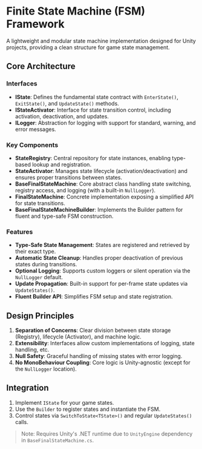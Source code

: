 # Finite State Machine (FSM) Framework

A lightweight and modular state machine implementation designed for Unity projects, providing a clean structure for game state management.

## Core Architecture

### Interfaces
- **IState**: Defines the fundamental state contract with `EnterState()`, `ExitState()`, and `UpdateState()` methods.
- **IStateActivator**: Interface for state transition control, including activation, deactivation, and updates.
- **ILogger**: Abstraction for logging with support for standard, warning, and error messages.

### Key Components
- **StateRegistry**: Central repository for state instances, enabling type-based lookup and registration.
- **StateActivator**: Manages state lifecycle (activation/deactivation) and ensures proper transitions between states.
- **BaseFinalStateMachine**: Core abstract class handling state switching, registry access, and logging (with a built-in `NullLogger`).
- **FinalStateMachine**: Concrete implementation exposing a simplified API for state transitions.
- **BaseFinalStateMachineBuilder**: Implements the Builder pattern for fluent and type-safe FSM construction.

### Features
- **Type-Safe State Management**: States are registered and retrieved by their exact type.
- **Automatic State Cleanup**: Handles proper deactivation of previous states during transitions.
- **Optional Logging**: Supports custom loggers or silent operation via the `NullLogger` default.
- **Update Propagation**: Built-in support for per-frame state updates via `UpdateStates()`.
- **Fluent Builder API**: Simplifies FSM setup and state registration.

## Design Principles
1. **Separation of Concerns**: Clear division between state storage (Registry), lifecycle (Activator), and machine logic.
2. **Extensibility**: Interfaces allow custom implementations of logging, state handling, etc.
3. **Null Safety**: Graceful handling of missing states with error logging.
4. **No MonoBehaviour Coupling**: Core logic is Unity-agnostic (except for the `NullLogger` location).

## Integration
1. Implement `IState` for your game states.
2. Use the `Builder` to register states and instantiate the FSM.
3. Control states via `SwitchToState<TState>()` and regular `UpdateStates()` calls.

> Note: Requires Unity's .NET runtime due to `UnityEngine` dependency in `BaseFinalStateMachine.cs`.
